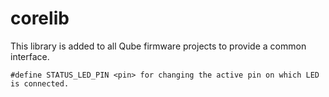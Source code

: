 # corelib

This library is added to all Qube firmware projects to provide a common interface.

```
#define STATUS_LED_PIN <pin> for changing the active pin on which LED is connected.
```